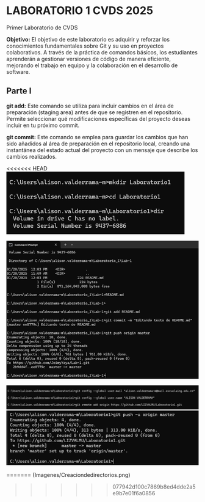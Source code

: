 # LABORATORIO 1 CVDS 2025
Primer Laboratorio de CVDS   

**Objetivo:** El objetivo de este laboratorio es adquirir y reforzar los conocimientos fundamentales sobre Git y su uso en proyectos colaborativos.
A través de la práctica de comandos básicos, los estudiantes aprenderán a gestionar versiones de código de manera eficiente, mejorando el trabajo en equipo y 
la colaboración en el desarrollo de software.
   


## Parte I
**git add:** Este comando se utiliza para incluir cambios en el área de preparación (staging area) antes de que se registren en el repositorio. 
Permite seleccionar qué modificaciones específicas del proyecto deseas incluir en tu próximo commit.

**git commit:** Este comando se emplea para guardar los cambios que han sido añadidos al área de preparación en el repositorio local,
 creando una instantánea del estado actual del proyecto con un mensaje que describe los cambios realizados.

<<<<<<< HEAD
 ![Texto alternativo](Imagenes/Creacion%20de%20directorios.png)

 ![Texto alternativo](Imagenes/Agregando%20REAME.png)

![Texto alternativo](Imagenes/configuracion%20global.png)
![Texto alternativo](Imagenes/push%20del%20README.png)

 
 
=======
(Imagenes/Creaciondedirectorios.png)
>>>>>>> 077942d100c7869b8ed4dde2a5e9b7e01f6a0856
